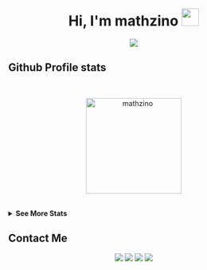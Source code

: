 <h1 align="center">Hi, I'm mathzino <img src="https://media.giphy.com/media/hvRJCLFzcasrR4ia7z/giphy.gif" width="35"></h1>

<p align="center">
  <a href="https://github.com/DenverCoder1/readme-typing-svg"><img src="https://readme-typing-svg.herokuapp.com?lines=Computer%20Science%20Student;Technology%20Enthusiast;&center=true&width=500&height=50"></a>
</p>

## Github Profile stats
<br/>
  <p align="center">
    <a href="https://github.com/mathzino"><img align="center" src="https://github-readme-stats.vercel.app/api?username=/mathzino&show_icons=true&locale=en&theme=algolia" alt="mathzino" height="192px"/></a>
	</p>
<br/>

<details>
  <summary><b>See More Stats </b></summary>
  <br/>
  <p align="center"><img align="center" src="https://github-readme-streak-stats.herokuapp.com/?user=mathzino&theme=algolia" alt="mathzino" /></p>
  <p  align="center"><img src="https://github-readme-stats.vercel.app/api/top-langs?username=mathzino&show_icons=true&locale=en&layout=compact&theme=algolia" alt="mathzino" height="192px"/></p>
	<a href="https://github.com/mathzino"><img alt="mathzino Activity Graph" src="https://activity-graph.herokuapp.com/graph?username=mathzino&custom_title=mathzino%20Contribution%20Graph&theme=react-dark" /></a>
  <br/>
</details>

## Contact Me
<p align="center">
  <a href="https://www.linkedin.com/in/muhammad-fairus-ramadhani-4895481b1/"><img src="https://img.shields.io/badge/Linkedin-%230077B5.svg?style=for-the-badge&logo=linkedin&logoColor=white"/></a>
  <a href="-"><img src="https://img.shields.io/badge/<>-FE7A16?style=for-the-badge&logo=stack-overflow&logoColor=white"/></a>
  <a href="-"><img src="https://img.shields.io/badge/<>-%23034EFC.svg?&style=for-the-badge&logo=Facebook&logoColor=white"/></a>
  <a href="-"><img src="https://img.shields.io/badge/<>-%23E4405F.svg?&style=for-the-badge&logo=Instagram&logoColor=white"/></a>
</p>


